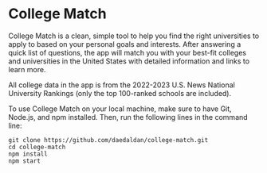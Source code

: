 # College Match
College Match is a clean, simple tool to help you find the right universities to apply to based on your personal goals and interests. After answering a quick list of questions, the app will match you with your best-fit colleges and universities in the United States with detailed information and links to learn more.

All college data in the app is from the 2022-2023 U.S. News National University Rankings (only the top 100-ranked schools are included).

To use College Match on your local machine, make sure to have Git, Node.js, and npm installed. Then, run the following lines in the command line:
```
git clone https://github.com/daedaldan/college-match.git
cd college-match
npm install
npm start
```
  
  
